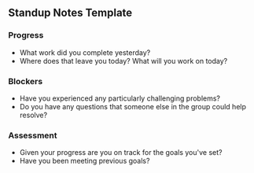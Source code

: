 ## Standup Notes Template

### Progress
* What work did you complete yesterday?
* Where does that leave you today? What will you work on today?

### Blockers
* Have you experienced any particularly challenging problems?
* Do you have any questions that someone else in the group could help resolve?

### Assessment
* Given your progress are you on track for the goals you've set?
* Have you been meeting previous goals?

